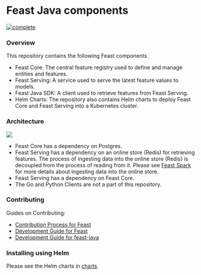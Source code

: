 # Feast Java components
[![complete](https://github.com/feast-dev/feast-java/actions/workflows/complete.yml/badge.svg)](https://github.com/feast-dev/feast-java/actions/workflows/complete.yml)

### Overview

This repository contains the following Feast components.
* Feast Core: The central feature registry used to define and manage entities and features.
* Feast Serving: A service used to serve the latest feature values to models.
* Feast Java SDK: A client used to retrieve features from Feast Serving.
* Helm Charts: The repository also contains Helm charts to deploy Feast Core and Feast Serving into a Kubernetes cluster.

### Architecture

![](docs/architecture.png)


* Feast Core has a dependency on Postgres.
* Feast Serving has a dependency on an online store (Redis) for retrieving features. The process of ingesting data into the online store (Redis) is decoupled from the process of reading from it. Please see [Feast Spark](https://github.com/feast-dev/feast-spark) for more details about ingesting data into the online store.
* Feast Serving has a dependency on Feast Core.
* The Go and Python Clients are not a part of this repository.

### Contributing
Guides on Contributing:
- [Contribution Process for Feast](https://docs.feast.dev/v/master/contributing/contributing)
- [Development Guide for Feast](https://docs.feast.dev/contributing/development-guide)
- [Development Guide for feast-java](./CONTRIBUTING.md)

### Installing using Helm
Please see the Helm charts in [charts](infra/charts).
